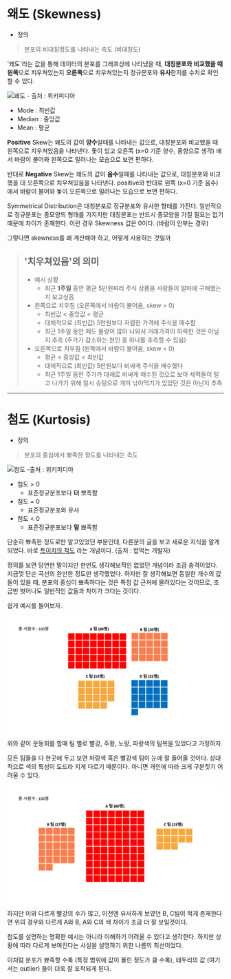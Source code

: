 # 왜도 (Skewness)
- 정의
> 분포의 비대칭정도를 나타내는 측도 (비대칭도)

'왜도'라는 값을 통해 데이터의 분포를 그래프상에 나타냈을 때, **대칭분포와 비교했을 때** **왼쪽**으로 치우쳐있는지 **오른쪽**으로 치우쳐있는지 정규분포와 **유사**한지를 수치로 확인할 수 있다.

![왜도](https://upload.wikimedia.org/wikipedia/commons/c/cc/Relationship_between_mean_and_median_under_different_skewness.png) - 출처 : 위키피디아
- Mode : 최빈값
- Median : 중앙값
- Mean : 평균


**Positive** Skew는 왜도의 값이 **양수**일때를 나타내는 값으로, 대칭분포와 비교했을 때 왼쪽으로 치우쳐있음을 나타낸다. 돛이 있고 오른쪽 (x=0 기준 양수, 풍향으로 생각) 에서 바람이 불어와 왼쪽으로 밀려나는 모습으로 보면 편하다.

반대로 **Negative** Skew는 왜도의 값이 **음수**일때를 나타내는 값으로, 대칭분포와 비교했을 대 오른쪽으로 치우쳐있음을 나타낸다. positive와 반대로 왼쪽 (x=0 기준 음수) 에서 바람이 불어와 돛이 오른쪽으로 밀려나는 모습으로 보면 편하다.

Symmetrical Distribution은 대칭분포로 정규분포와 유사한 형태를 가진다. 일반적으로 정규분포는 종모양의 형태를 가지지만 대칭분포는 반드시 종모양을 가질 필요는 없기 때문에 차이가 존재한다. 이런 경우 Skewness 값은 0이다. (바람이 안부는 경우)


그렇다면 skewness를 왜 계산해야 하고, 어떻게 사용하는 것일까


> '치우쳐있음'의 의미
> -
> - 예시 상황
>   - 최근 **1주일** 동안 평균 5만원짜리 주식 상품을 사람들이 얼마에 구매했는지 보고싶음
> - 왼쪽으로 치우침 (오른쪽에서 바람이 불어옴, skew > 0)
>   - 최빈값 < 중앙값 < 평균
>   - 대체적으로 (최빈값) 5만원보다 저렴한 가격에 주식을 매수함
>   - 최근 1주일 동안 매도 물량이 많이 나와서 거래가격이 하락한 것은 아닐지 추측 (주가가 감소하는 원인 중 하나를 추측할 수 있음)
> - 오른쪽으로 치우침 (왼쪽에서 바람이 불어옴, skew < 0)
>   - 평균 < 중앙값 < 최빈값
>   - 대체적으로 (최빈값) 5만원보다 비싸게 주식을 매수했다
>   - 최근 1주일 동안 주가가 대체로 비싸게 매수된 것으로 보아 세력들이 털고 나가기 위해 일시 슈팅으로 개미 낚아먹기가 있었던 것은 아닌지 추측

---

# 첨도 (Kurtosis)
- 정의
> 분포의 중심에서 뾰족한 정도를 나타내는 측도 

![첨도](https://upload.wikimedia.org/wikipedia/commons/thumb/3/33/Standard_symmetric_pdfs.svg/1920px-Standard_symmetric_pdfs.svg.png) -출처 : 위키피디아

- 첨도 > 0
  - 표준정규분포보다 **더** 뽀죡함
- 첨도 = 0
  - 표준정규분포와 유사
- 첨도 < 0
  - 표준정규분포보다 **덜** 뾰족함

단순히 뾰족한 정도로만 알고있었던 부분인데, 다른분의 글을 보고 새로운 지식을 알게되었다. 바로 [<U>특이치의 척도</U>](https://dining-developer.tistory.com/17) 라는 개념이다. (출처 : 밥먹는 개발자)

정의를 보면 당연한 말이지만 한번도 생각해보적인 없었던 개념이라 조금 충격이었다. 지금껏 단순 곡선의 완만한 정도만 생각했었다. 하지만 잘 생각해보면 동일한 개수의 값들이 있을 때, 분포의 중심이 뾰족하다는 것은 특정 값 근처에 몰려있다는 것이므로, 조금만 벗어나도 일반적인 값들과 차이가 크다는 것이다. 


쉽게 예시를 들어보자.


![경우 1](../img/첨도%201.png)
위와 같이 운동회를 할때 팀 별로 빨강, 주황, 노랑, 파랑색의 팀복을 있었다고 가정하자. 

모든 팀들을 다 한곳에 두고 보면 파랑색 혹은 빨강색 팀이 눈에 잘 들어올 것이다. 상대적으로 색의 특성이 도드라 지게 다르기 때문이다. 아니면 개인에 따라 크게 구분짓기 어려울 수 있다.

![경우 2](../img/첨도%202.png)
하지만 이와 다르게 빨강의 수가 많고, 이전엔 유사하게 보였던 B, C팀이 적게 존재한다면 위의 경우와 다르게 A와 B, A와 C의 색 차이가 조금 더 잘 보일것이다. 


첨도를 설명하는 명확한 예시는 아니라 이해하기 어려울 수 있다고 생각한다. 하지만 상황에 따라 다르게 보여진다는 사실을 설명하기 위한 나름의 최선이었다. 

이처럼 분포가 뾰족할 수록 (특정 범위에 값이 몰린 정도가 클 수록), 테두리의 값 (여기서는 outlier) 들이 더욱 잘 포착되게 된다.